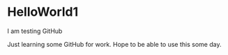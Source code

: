 # HelloWorld1
I am testing GitHub

Just learning some GitHub for work.  Hope to be able to use this some day.
